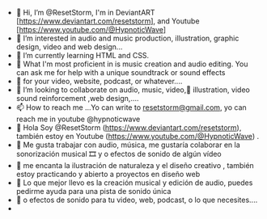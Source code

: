 - 👋 Hi, I’m @ResetStorm, I'm in DeviantART [https://www.deviantart.com/resetstorm], and Youtube [https://www.youtube.com/@HypnoticWave] 
- 👀 I’m interested in audio and music production, illustration, graphic design, video and web design...
- 🌱 I’m currently learning HTML and CSS.
- 🎁  What I'm most proficient in is music creation and audio editing. You can ask me for help with a unique soundtrack or sound effects
- 🎼  for your video, website, podcast, or whatever....
- 💞️ I’m looking to collaborate on audio, music, video,🎨 illustration, video sound reinforcement ,web design,....
- 📫 How to reach me ...Yo can write to resetstorm@gmail.com, yo can reach me in youtube @hypnoticwave
- 👋 Hola Soy @ResetStorm (https://www.deviantart.com/resetstorm), también estoy en Youtube (https://www.youtube.com/@HypnoticWave) .
- 🎹 Me gusta trabajar con audio,  música, me gustaría colaborar en la sonorización musical 🎞 y o efectos de sonido de algún vídeo
- 👀 me encanta la ilustración de naturaleza y el diseño creativo , también estoy practicando y abierto a proyectos en diseño web
- 🎪 Lo que mejor llevo es la creación musical y edición de audio, puedes pedirme ayuda para una pista de sonido única
- 🎵 o efectos de sonido para tu video, web, podcast, o lo que necesites....
- 



<!---
ResetStorm/ResetStorm is a ✨ special ✨ repository because its `README.md` (this file) appears on your GitHub profile.
You can click the Preview link to take a look at your changes.
--->
